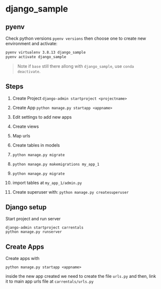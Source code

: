# django_sample

## pyenv
Check python versions `pyenv versions` then choose one to create new environment and activate:

```bash
pyenv virtualenv 3.8.13 django_sample
pyenv activate django_sample 
```
> Note if `base` still there allong with `django_sample`, use `conda deactivate`.

## Steps

1. Create Project `django-admin startproject <projectname>`
2. Create App `python manage.py startapp <appname>`
3. Edit settings to add new apps
4. Create views 
5. Map urls

6. Create tables in models
7. `python manage.py migrate`
8. `python manage.py makemigrations my_app_1`
9. `python manage.py migrate`

10. import tables at `my_app_1/admin.py`
11. Create superuser with: `python manage.py createsuperuser `

## Django setup

Start project and run server
```
django-admin startproject carrentals
python manage.py runserver
```

## Create Apps

Create apps with

```
python manage.py startapp <appname>
```
inside the new app created we need to create the file `urls.py` and then, link it to main app urls file at `carrentals/urls.py`
